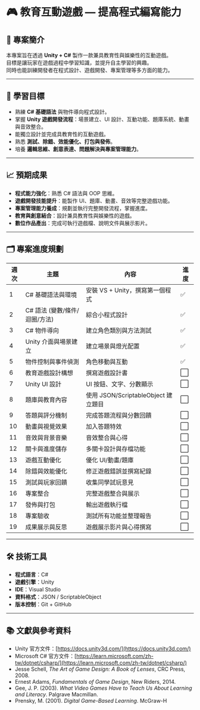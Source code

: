 # 🎮 教育互動遊戲 — 提高程式編寫能力

## 📌 專案簡介
本專案旨在透過 **Unity + C#** 製作一款兼具教育性與娛樂性的互動遊戲。  
目標是讓玩家在遊戲過程中學習知識，並提升自主學習的興趣。  
同時也能訓練開發者在程式設計、遊戲開發、專案管理等多方面的能力。

---

## 🎯 學習目標
- 熟練 **C# 基礎語法** 與物件導向程式設計。
- 掌握 **Unity 遊戲開發流程**：場景建立、UI 設計、互動功能、題庫系統、動畫與音效整合。
- 能獨立設計並完成具教育性的互動遊戲。
- 熟悉 **測試、除錯、效能優化、打包與發佈**。
- 培養 **邏輯思維、創意表達、問題解決與專案管理能力**。

---

## 📈 預期成果
- **程式能力強化**：熟悉 C# 語法與 OOP 思維。
- **遊戲開發技能提升**：能製作 UI、題庫、動畫、音效等完整遊戲功能。
- **專案管理能力養成**：規劃並執行完整開發流程，掌握進度。
- **教育與創意結合**：設計兼具教育性與娛樂性的遊戲。
- **數位作品產出**：完成可執行遊戲檔、說明文件與展示影片。

---

## 🗂 專案進度規劃
| 週次 | 主題 | 內容 | 進度 |
|------|------|------|------|
| 1 | C# 基礎語法與環境 | 安裝 VS + Unity，撰寫第一個程式 | ✅ |
| 2 | C# 語法 (變數/條件/迴圈/方法) | 綜合小程式設計 | ✅ |
| 3 | C# 物件導向 | 建立角色類別與方法測試 | ✅ |
| 4 | Unity 介面與場景建立 | 建立場景與燈光配置 | ✅ |
| 5 | 物件控制與事件偵測 | 角色移動與互動 | ✅ |
| 6 | 教育遊戲設計構想 | 撰寫遊戲設計書 | ⬜ |
| 7 | Unity UI 設計 | UI 按鈕、文字、分數顯示 | ⬜ |
| 8 | 題庫與教育內容 | 使用 JSON/ScriptableObject 建立題目 | ⬜ |
| 9 | 答題與評分機制 | 完成答題流程與分數回饋 | ⬜ |
| 10 | 動畫與視覺效果 | 加入答題特效 | ⬜ |
| 11 | 音效與背景音樂 | 音效整合與心得 | ⬜ |
| 12 | 關卡與進度儲存 | 多關卡設計與存檔功能 | ⬜ |
| 13 | 遊戲互動優化 | 優化 UI/動畫/題庫 | ⬜ |
| 14 | 除錯與效能優化 | 修正遊戲錯誤並撰寫紀錄 | ⬜ |
| 15 | 測試與玩家回饋 | 收集同學試玩意見 | ⬜ |
| 16 | 專案整合 | 完整遊戲整合與展示 | ⬜ |
| 17 | 發佈與打包 | 輸出遊戲執行檔 | ⬜ |
| 18 | 專案驗收 | 測試所有功能並整理報告 | ⬜ |
| 19 | 成果展示與反思 | 遊戲展示影片與心得撰寫 | ⬜ |


---

## 🛠 技術工具
- **程式語言**：C#
- **遊戲引擎**：Unity
- **IDE**：Visual Studio
- **資料格式**：JSON / ScriptableObject
- **版本控制**：Git + GitHub

---

## 📚 文獻與參考資料
- Unity 官方文件：[https://docs.unity3d.com/](https://docs.unity3d.com/)
- Microsoft C# 官方文件：[https://learn.microsoft.com/zh-tw/dotnet/csharp/](https://learn.microsoft.com/zh-tw/dotnet/csharp/)
- Jesse Schell, *The Art of Game Design: A Book of Lenses*, CRC Press, 2008.  
- Ernest Adams, *Fundamentals of Game Design*, New Riders, 2014.  
- Gee, J. P. (2003). *What Video Games Have to Teach Us About Learning and Literacy*. Palgrave Macmillan.  
- Prensky, M. (2001). *Digital Game-Based Learning*. McGraw-H
